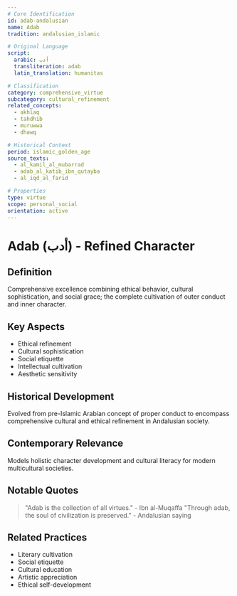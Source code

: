 ```yaml
---
# Core Identification
id: adab-andalusian
name: Adab
tradition: andalusian_islamic

# Original Language
script:
  arabic: أدب
  transliteration: adab
  latin_translation: humanitas

# Classification
category: comprehensive_virtue
subcategory: cultural_refinement
related_concepts:
  - akhlaq
  - tahdhib
  - muruwwa
  - dhawq

# Historical Context
period: islamic_golden_age
source_texts:
  - al_kamil_al_mubarrad
  - adab_al_katib_ibn_qutayba
  - al_iqd_al_farid

# Properties
type: virtue
scope: personal_social
orientation: active
---
```


# Adab (أدب) - Refined Character

## Definition
Comprehensive excellence combining ethical behavior, cultural sophistication, and social grace; the complete cultivation of outer conduct and inner character.

## Key Aspects
- Ethical refinement
- Cultural sophistication
- Social etiquette
- Intellectual cultivation
- Aesthetic sensitivity

## Historical Development
Evolved from pre-Islamic Arabian concept of proper conduct to encompass comprehensive cultural and ethical refinement in Andalusian society.

## Contemporary Relevance
Models holistic character development and cultural literacy for modern multicultural societies.

## Notable Quotes
> "Adab is the collection of all virtues." - Ibn al-Muqaffa
> "Through adab, the soul of civilization is preserved." - Andalusian saying

## Related Practices
- Literary cultivation
- Social etiquette
- Cultural education
- Artistic appreciation
- Ethical self-development
